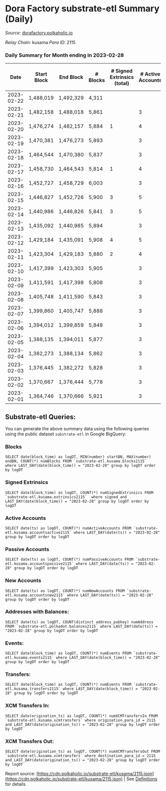 # Dora Factory substrate-etl Summary (Daily)

_Source_: [dorafactory.polkaholic.io](https://dorafactory.polkaholic.io)

*Relay Chain*: kusama
*Para ID*: 2115



### Daily Summary for Month ending in 2023-02-28


| Date | Start Block | End Block | # Blocks | # Signed Extrinsics (total) | # Active Accounts | # Passive | # New | # Addresses with Balances | # Events | # Transfers | # XCM Transfers In | # XCM Transfers Out | Issues | 
| ---- | ----------- | --------- | -------- | --------------------------- | ----------------- | --------- | ----- | ------------------------- | -------- | ----------- | ------------------ | ------------------- | ------ |
| 2023-02-22 | 1,488,019 | 1,492,329 | 4,311 |  |  |  |  | 372 | 8,625 |   |   |   |  |
| 2023-02-21 | 1,482,158 | 1,488,018 | 5,861 |  | 3 |  |  | 372 | 11,725 |   |   |   |  |
| 2023-02-20 | 1,476,274 | 1,482,157 | 5,884 | 1 | 4 | 1 |  | 372 | 11,778 | 1  |   |   |  |
| 2023-02-19 | 1,470,381 | 1,476,273 | 5,893 |  | 3 |  |  | 372 | 11,790 |   |   |   |  |
| 2023-02-18 | 1,464,544 | 1,470,380 | 5,837 |  | 3 |  |  | 372 | 11,677 |   |   |   |  |
| 2023-02-17 | 1,458,730 | 1,464,543 | 5,814 | 1 | 4 | 1 |  | 372 | 11,638 | 1  |   |   |  |
| 2023-02-16 | 1,452,727 | 1,458,729 | 6,003 |  | 3 |  |  | 372 | 12,009 |   |   |   |  |
| 2023-02-15 | 1,446,827 | 1,452,726 | 5,900 | 3 | 5 | 1 |  | 372 | 11,825 | 3  |   |   |  |
| 2023-02-14 | 1,440,986 | 1,446,826 | 5,841 | 3 | 5 | 1 |  | 372 | 11,706 | 3  |   |   |  |
| 2023-02-13 | 1,435,092 | 1,440,985 | 5,894 |  | 3 |  |  | 372 | 11,791 |   |   |   |  |
| 2023-02-12 | 1,429,184 | 1,435,091 | 5,908 | 4 | 5 | 1 |  | 372 | 11,848 | 4  |   |   |  |
| 2023-02-11 | 1,423,304 | 1,429,183 | 5,880 | 2 | 4 | 1 |  | 372 | 11,777 | 2  |   |   |  |
| 2023-02-10 | 1,417,399 | 1,423,303 | 5,905 |  | 3 |  |  | 372 | 11,813 |   |   |   |  |
| 2023-02-09 | 1,411,591 | 1,417,398 | 5,808 |  | 3 |  |  | 372 | 11,619 |   |   |   |  |
| 2023-02-08 | 1,405,748 | 1,411,590 | 5,843 |  | 3 |  |  | 372 | 11,690 |   |   |   |  |
| 2023-02-07 | 1,399,860 | 1,405,747 | 5,888 |  | 3 |  |  | 372 | 11,779 |   |   |   |  |
| 2023-02-06 | 1,394,012 | 1,399,859 | 5,848 |  | 3 |  |  | 372 | 11,699 |   |   |   |  |
| 2023-02-05 | 1,388,135 | 1,394,011 | 5,877 |  | 3 |  |  | 372 | 11,757 |   |   |   |  |
| 2023-02-04 | 1,382,273 | 1,388,134 | 5,862 |  | 3 |  |  | 372 | 11,728 |   |   |   |  |
| 2023-02-03 | 1,376,445 | 1,382,272 | 5,828 |  | 3 |  |  | 372 | 11,659 |   |   |   |  |
| 2023-02-02 | 1,370,667 | 1,376,444 | 5,778 |  | 3 |  |  | 372 | 11,559 |   |   |   |  |
| 2023-02-01 | 1,364,746 | 1,370,666 | 5,921 |  | 3 |  |  | 372 | 11,845 |   |   |   |  |

## Substrate-etl Queries:
You can generate the above summary data using the following queries using the public dataset `substrate-etl` in Google BigQuery:


### Blocks
```
SELECT date(block_time) as logDT, MIN(number) startBN, MAX(number) endBN, COUNT(*) numBlocks FROM `substrate-etl.kusama.blocks2115`  where LAST_DAY(date(block_time)) = "2023-02-28" group by logDT order by logDT
```


### Signed Extrinsics
```
SELECT date(block_time) as logDT, COUNT(*) numSignedExtrinsics FROM `substrate-etl.kusama.extrinsics2115`  where signed and LAST_DAY(date(block_time)) = "2023-02-28" group by logDT order by logDT
```


### Active Accounts
```
SELECT date(ts) as logDT, COUNT(*) numActiveAccounts FROM `substrate-etl.kusama.accountsactive2115` where LAST_DAY(date(ts)) = "2023-02-28" group by logDT order by logDT
```


### Passive Accounts
```
SELECT date(ts) as logDT, COUNT(*) numPassiveAccounts FROM `substrate-etl.kusama.accountspassive2115` where LAST_DAY(date(ts)) = "2023-02-28" group by logDT order by logDT
```


### New Accounts
```
SELECT date(ts) as logDT, COUNT(*) numNewAccounts FROM `substrate-etl.kusama.accountsnew2115` where LAST_DAY(date(ts)) = "2023-02-28" group by logDT order by logDT
```


### Addresses with Balances:
```
SELECT date(ts) as logDT, COUNT(distinct address_pubkey) numAddress FROM `substrate-etl.polkadot.balances2115` where LAST_DAY(date(ts)) = "2023-02-28" group by logDT order by logDT
```


### Events:
```
SELECT date(block_time) as logDT, COUNT(*) numEvents FROM `substrate-etl.kusama.events2115` where LAST_DAY(date(block_time)) = "2023-02-28" group by logDT order by logDT
```


### Transfers:
```
SELECT date(block_time) as logDT, COUNT(*) numEvents FROM `substrate-etl.kusama.transfers2115` where LAST_DAY(date(block_time)) = "2023-02-28" group by logDT order by logDT
```


### XCM Transfers In:
```
SELECT date(origination_ts) as logDT, COUNT(*) numXCMTransfersIn FROM `substrate-etl.kusama.xcmtransfers` where origination_para_id = 2115 and LAST_DAY(date(origination_ts)) = "2023-02-28" group by logDT order by logDT
```


### XCM Transfers Out:
```
SELECT date(origination_ts) as logDT, COUNT(*) numXCMTransfersOut FROM `substrate-etl.kusama.xcmtransfers` where destination_para_id = 2115 and LAST_DAY(date(origination_ts)) = "2023-02-28" group by logDT order by logDT
```



Report source: [https://cdn.polkaholic.io/substrate-etl/kusama/2115.json](https://cdn.polkaholic.io/substrate-etl/kusama/2115.json) | See [Definitions](/DEFINITIONS.md) for details
